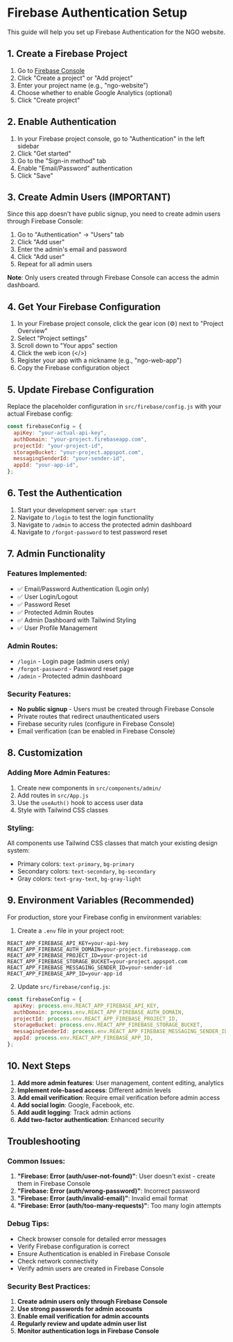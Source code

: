 # Firebase Authentication Setup

This guide will help you set up Firebase Authentication for the NGO website.

## 1. Create a Firebase Project

1. Go to [Firebase Console](https://console.firebase.google.com/)
2. Click "Create a project" or "Add project"
3. Enter your project name (e.g., "ngo-website")
4. Choose whether to enable Google Analytics (optional)
5. Click "Create project"

## 2. Enable Authentication

1. In your Firebase project console, go to "Authentication" in the left sidebar
2. Click "Get started"
3. Go to the "Sign-in method" tab
4. Enable "Email/Password" authentication
5. Click "Save"

## 3. Create Admin Users (IMPORTANT)

Since this app doesn't have public signup, you need to create admin users through Firebase Console:

1. Go to "Authentication" → "Users" tab
2. Click "Add user"
3. Enter the admin's email and password
4. Click "Add user"
5. Repeat for all admin users

**Note**: Only users created through Firebase Console can access the admin dashboard.

## 4. Get Your Firebase Configuration

1. In your Firebase project console, click the gear icon (⚙️) next to "Project Overview"
2. Select "Project settings"
3. Scroll down to "Your apps" section
4. Click the web icon (</>)
5. Register your app with a nickname (e.g., "ngo-web-app")
6. Copy the Firebase configuration object

## 5. Update Firebase Configuration

Replace the placeholder configuration in `src/firebase/config.js` with your actual Firebase config:

```javascript
const firebaseConfig = {
  apiKey: "your-actual-api-key",
  authDomain: "your-project.firebaseapp.com",
  projectId: "your-project-id",
  storageBucket: "your-project.appspot.com",
  messagingSenderId: "your-sender-id",
  appId: "your-app-id",
};
```

## 6. Test the Authentication

1. Start your development server: `npm start`
2. Navigate to `/login` to test the login functionality
3. Navigate to `/admin` to access the protected admin dashboard
4. Navigate to `/forgot-password` to test password reset

## 7. Admin Functionality

### Features Implemented:

- ✅ Email/Password Authentication (Login only)
- ✅ User Login/Logout
- ✅ Password Reset
- ✅ Protected Admin Routes
- ✅ Admin Dashboard with Tailwind Styling
- ✅ User Profile Management

### Admin Routes:

- `/login` - Login page (admin users only)
- `/forgot-password` - Password reset page
- `/admin` - Protected admin dashboard

### Security Features:

- **No public signup** - Users must be created through Firebase Console
- Private routes that redirect unauthenticated users
- Firebase security rules (configure in Firebase Console)
- Email verification (can be enabled in Firebase Console)

## 8. Customization

### Adding More Admin Features:

1. Create new components in `src/components/admin/`
2. Add routes in `src/App.js`
3. Use the `useAuth()` hook to access user data
4. Style with Tailwind CSS classes

### Styling:

All components use Tailwind CSS classes that match your existing design system:

- Primary colors: `text-primary`, `bg-primary`
- Secondary colors: `text-secondary`, `bg-secondary`
- Gray colors: `text-gray-text`, `bg-gray-light`

## 9. Environment Variables (Recommended)

For production, store your Firebase config in environment variables:

1. Create a `.env` file in your project root:

```
REACT_APP_FIREBASE_API_KEY=your-api-key
REACT_APP_FIREBASE_AUTH_DOMAIN=your-project.firebaseapp.com
REACT_APP_FIREBASE_PROJECT_ID=your-project-id
REACT_APP_FIREBASE_STORAGE_BUCKET=your-project.appspot.com
REACT_APP_FIREBASE_MESSAGING_SENDER_ID=your-sender-id
REACT_APP_FIREBASE_APP_ID=your-app-id
```

2. Update `src/firebase/config.js`:

```javascript
const firebaseConfig = {
  apiKey: process.env.REACT_APP_FIREBASE_API_KEY,
  authDomain: process.env.REACT_APP_FIREBASE_AUTH_DOMAIN,
  projectId: process.env.REACT_APP_FIREBASE_PROJECT_ID,
  storageBucket: process.env.REACT_APP_FIREBASE_STORAGE_BUCKET,
  messagingSenderId: process.env.REACT_APP_FIREBASE_MESSAGING_SENDER_ID,
  appId: process.env.REACT_APP_FIREBASE_APP_ID,
};
```

## 10. Next Steps

1. **Add more admin features**: User management, content editing, analytics
2. **Implement role-based access**: Different admin levels
3. **Add email verification**: Require email verification before admin access
4. **Add social login**: Google, Facebook, etc.
5. **Add audit logging**: Track admin actions
6. **Add two-factor authentication**: Enhanced security

## Troubleshooting

### Common Issues:

1. **"Firebase: Error (auth/user-not-found)"**: User doesn't exist - create them in Firebase Console
2. **"Firebase: Error (auth/wrong-password)"**: Incorrect password
3. **"Firebase: Error (auth/invalid-email)"**: Invalid email format
4. **"Firebase: Error (auth/too-many-requests)"**: Too many login attempts

### Debug Tips:

- Check browser console for detailed error messages
- Verify Firebase configuration is correct
- Ensure Authentication is enabled in Firebase Console
- Check network connectivity
- Verify admin users are created in Firebase Console

### Security Best Practices:

1. **Create admin users only through Firebase Console**
2. **Use strong passwords for admin accounts**
3. **Enable email verification for admin accounts**
4. **Regularly review and update admin user list**
5. **Monitor authentication logs in Firebase Console**
